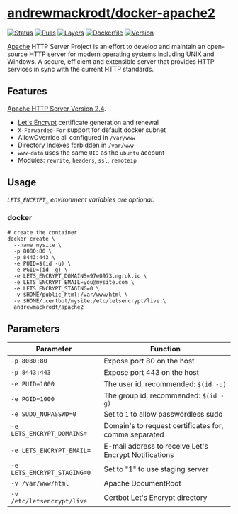 # [andrewmackrodt/docker-apache2](https://github.com/andrewmackrodt/dockerfiles/tree/master/apache2)

[![Status](https://jenkins.mackrodt.io/buildStatus/icon?job=dockerfiles%2Fapache2)][status]
[![Pulls](https://img.shields.io/docker/pulls/andrewmackrodt/apache2.svg)][pulls]
[![Layers](https://images.microbadger.com/badges/image/andrewmackrodt/apache2.svg)][layers]
[![Dockerfile](https://img.shields.io/github/size/andrewmackrodt/dockerfiles/apache2/Dockerfile.svg?label=dockerfile)][dockerfile]
[![Version](https://images.microbadger.com/badges/version/andrewmackrodt/apache2.svg)][version]

[status]: https://jenkins.mackrodt.io/job/dockerfiles/job/apache2/
[pulls]: https://hub.docker.com/r/andrewmackrodt/apache2
[layers]: https://microbadger.com/images/andrewmackrodt/apache2
[dockerfile]: https://github.com/andrewmackrodt/dockerfiles/blob/master/apache2/Dockerfile
[version]: https://hub.docker.com/r/andrewmackrodt/apache2/tags

[Apache][apache] HTTP Server Project is an effort to develop and maintain an
open-source HTTP server for modern operating systems including UNIX and
Windows. A secure, efficient and extensible server that provides HTTP services
in sync with the current HTTP standards.

[apache]: http://httpd.apache.org/

## Features

[Apache HTTP Server Version 2.4](https://httpd.apache.org/docs/2.4/).

- [Let's Encrypt](https://letsencrypt.org/) certificate generation and renewal
- `X-Forwarded-For` support for default docker subnet
- AllowOverride all configured in `/var/www`
- Directory Indexes forbidden in `/var/www`
- `www-data` uses the same `UID` as the `ubuntu` account
- Modules: `rewrite`, `headers`, `ssl`, `remoteip`

## Usage

_`LETS_ENCRYPT_` environment variables are optional._

### docker

```
# create the container
docker create \
  --name mysite \
  -p 8080:80 \
  -p 8443:443 \
  -e PUID=$(id -u) \
  -e PGID=(id -g) \
  -e LETS_ENCRYPT_DOMAINS=97e0973.ngrok.io \
  -e LETS_ENCRYPT_EMAIL=you@mysite.com \
  -e LETS_ENCRYPT_STAGING=0 \
  -v $HOME/public_html:/var/www/html \
  -v $HOME/.certbot/mysite:/etc/letsencrypt/live \
  andrewmackrodt/apache2
```

## Parameters

| Parameter | Function |
| --- | --- |
| `-p 8080:80` | Expose port 80 on the host |
| `-p 8443:443` | Expose port 443 on the host |
| `-e PUID=1000` | The user id, recommended: `$(id -u)` |
| `-e PGID=1000` | The group id, recommended: `$(id -g)` |
| `-e SUDO_NOPASSWD=0` | Set to `1` to allow passwordless sudo |
| `-e LETS_ENCRYPT_DOMAINS=` | Domain's to request certificates for, comma separated |
| `-e LETS_ENCRYPT_EMAIL=` | E-mail address to receive Let's Encrypt Notifications |
| `-e LETS_ENCRYPT_STAGING=0` | Set to "1" to use staging server |
| `-v /var/www/html` | Apache DocumentRoot |
| `-v /etc/letsencrypt/live` | Certbot Let's Encrypt directory |
